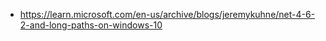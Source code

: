 - https://learn.microsoft.com/en-us/archive/blogs/jeremykuhne/net-4-6-2-and-long-paths-on-windows-10

